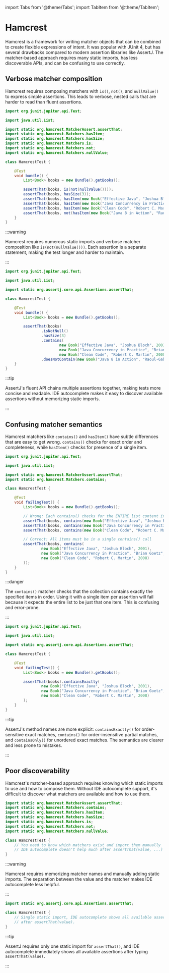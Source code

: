 import Tabs from '@theme/Tabs';
import TabItem from '@theme/TabItem';

# Hamcrest

Hamcrest is a framework for writing matcher objects that can be combined to create flexible expressions of intent.
It was popular with JUnit 4, but has several drawbacks compared to modern assertion libraries like AssertJ.
The matcher-based approach requires many static imports, has less discoverable APIs, and can be confusing to use correctly.

## Verbose matcher composition

Hamcrest requires composing matchers with `is()`, `not()`, and `nullValue()` to express simple assertions.
This leads to verbose, nested calls that are harder to read than fluent assertions.

<Tabs groupId="state">
<TabItem value="before" label="Before">

```java title="HamcrestTest.java"
import org.junit.jupiter.api.Test;

import java.util.List;

import static org.hamcrest.MatcherAssert.assertThat;
import static org.hamcrest.Matchers.hasItem;
import static org.hamcrest.Matchers.hasSize;
import static org.hamcrest.Matchers.is;
import static org.hamcrest.Matchers.not;
import static org.hamcrest.Matchers.nullValue;

class HamcrestTest {

    @Test
    void bundle() {
        List<Book> books = new Bundle().getBooks();

        assertThat(books, is(not(nullValue())));
        assertThat(books, hasSize(3));
        assertThat(books, hasItem(new Book("Effective Java", "Joshua Bloch", 2001)));
        assertThat(books, hasItem(new Book("Java Concurrency in Practice", "Brian Goetz", 2006)));
        assertThat(books, hasItem(new Book("Clean Code", "Robert C. Martin", 2008)));
        assertThat(books, not(hasItem(new Book("Java 8 in Action", "Raoul-Gabriel Urma", 2014))));
    }
}
```

:::warning

Hamcrest requires numerous static imports and verbose matcher composition like `is(not(nullValue()))`.
Each assertion is a separate statement, making the test longer and harder to maintain.

:::

</TabItem>
<TabItem value="after" label="After">

```java title="HamcrestTest.java"
import org.junit.jupiter.api.Test;

import java.util.List;

import static org.assertj.core.api.Assertions.assertThat;

class HamcrestTest {

    @Test
    void bundle() {
        List<Book> books = new Bundle().getBooks();

        assertThat(books)
                .isNotNull()
                .hasSize(3)
                .contains(
                        new Book("Effective Java", "Joshua Bloch", 2001),
                        new Book("Java Concurrency in Practice", "Brian Goetz", 2006),
                        new Book("Clean Code", "Robert C. Martin", 2008"))
                .doesNotContain(new Book("Java 8 in Action", "Raoul-Gabriel Urma", 2014));
    }
}
```

:::tip

AssertJ's fluent API chains multiple assertions together, making tests more concise and readable.
IDE autocomplete makes it easy to discover available assertions without memorizing static imports.

:::

</TabItem>
</Tabs>

## Confusing matcher semantics

Hamcrest matchers like `contains()` and `hasItem()` have subtle differences that are easy to get wrong.
`contains()` checks for exact order and completeness, while `hasItem()` checks for presence of a single item.

<Tabs groupId="state">
<TabItem value="before" label="Before">

```java title="HamcrestTest.java"
import org.junit.jupiter.api.Test;

import java.util.List;

import static org.hamcrest.MatcherAssert.assertThat;
import static org.hamcrest.Matchers.contains;

class HamcrestTest {

    @Test
    void failingTest() {
        List<Book> books = new Bundle().getBooks();

        // Wrong: Each contains() checks for the ENTIRE list content in order
        assertThat(books, contains(new Book("Effective Java", "Joshua Bloch", 2001)));
        assertThat(books, contains(new Book("Java Concurrency in Practice", "Brian Goetz", 2006)));
        assertThat(books, contains(new Book("Clean Code", "Robert C. Martin", 2008)));

        // Correct: All items must be in a single contains() call
        assertThat(books, contains(
                new Book("Effective Java", "Joshua Bloch", 2001),
                new Book("Java Concurrency in Practice", "Brian Goetz", 2006),
                new Book("Clean Code", "Robert C. Martin", 2008)
        ));
    }
}
```

:::danger

The `contains()` matcher checks that the collection contains exactly the specified items in order.
Using it with a single item per assertion will fail because it expects the entire list to be just that one item.
This is confusing and error-prone.

:::

</TabItem>
<TabItem value="after" label="After">

```java title="HamcrestTest.java"
import org.junit.jupiter.api.Test;

import java.util.List;

import static org.assertj.core.api.Assertions.assertThat;

class HamcrestTest {

    @Test
    void failingTest() {
        List<Book> books = new Bundle().getBooks();

        assertThat(books).containsExactly(
                new Book("Effective Java", "Joshua Bloch", 2001),
                new Book("Java Concurrency in Practice", "Brian Goetz", 2006),
                new Book("Clean Code", "Robert C. Martin", 2008)
        );
    }
}
```

:::tip

AssertJ's method names are more explicit: `containsExactly()` for order-sensitive exact matches, `contains()` for order-insensitive partial matches, and `containsOnly()` for unordered exact matches.
The semantics are clearer and less prone to mistakes.

:::

</TabItem>
</Tabs>

## Poor discoverability

Hamcrest's matcher-based approach requires knowing which static imports to use and how to compose them.
Without IDE autocomplete support, it's difficult to discover what matchers are available and how to use them.

<Tabs groupId="state">
<TabItem value="before" label="Before">

```java title="HamcrestTest.java"
import static org.hamcrest.MatcherAssert.assertThat;
import static org.hamcrest.Matchers.contains;
import static org.hamcrest.Matchers.hasItem;
import static org.hamcrest.Matchers.hasSize;
import static org.hamcrest.Matchers.is;
import static org.hamcrest.Matchers.not;
import static org.hamcrest.Matchers.nullValue;

class HamcrestTest {
    // You need to know which matchers exist and import them manually
    // IDE autocomplete doesn't help much after assertThat(value, ...)
}
```

:::warning

Hamcrest requires memorizing matcher names and manually adding static imports.
The separation between the value and the matcher makes IDE autocomplete less helpful.

:::

</TabItem>
<TabItem value="after" label="After">

```java title="HamcrestTest.java"
import static org.assertj.core.api.Assertions.assertThat;

class HamcrestTest {
    // Single static import, IDE autocomplete shows all available assertions
    // after assertThat(value).
}
```

:::tip

AssertJ requires only one static import for `assertThat()`, and IDE autocomplete immediately shows all available assertions after typing `assertThat(value).`

:::

</TabItem>
</Tabs>
